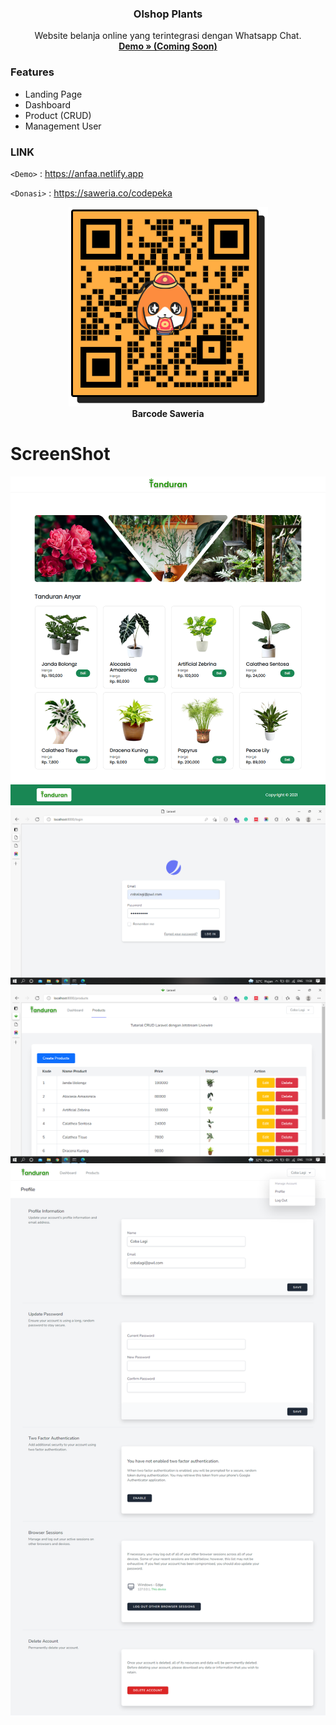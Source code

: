 
<h3 align="center">Olshop Plants</h3>
<p align="center">
	Website belanja online yang terintegrasi dengan Whatsapp Chat.
	<br>
  <a href="https://github.com/codepeka/olshop_plants"><strong> Demo » (Coming Soon)</strong></a>
</p>

### Features

- Landing Page
- Dashboard
- Product (CRUD)
- Management User


### LINK 

`<Demo>` : <https://anfaa.netlify.app> 

`<Donasi>` : <https://saweria.co/codepeka> 
<br>
<p align="center">
  <img src="screenshot/saweria.png" alt="Barcode Saweria"> <br>
  <strong>Barcode Saweria</strong> 
</p>


# ScreenShot

![](screenshot/tanduran.png) <br>
![](screenshot/Screenshot(149).png) <br>
![](screenshot/Screenshot(152).png) <br>
![](screenshot/profile.png) 
